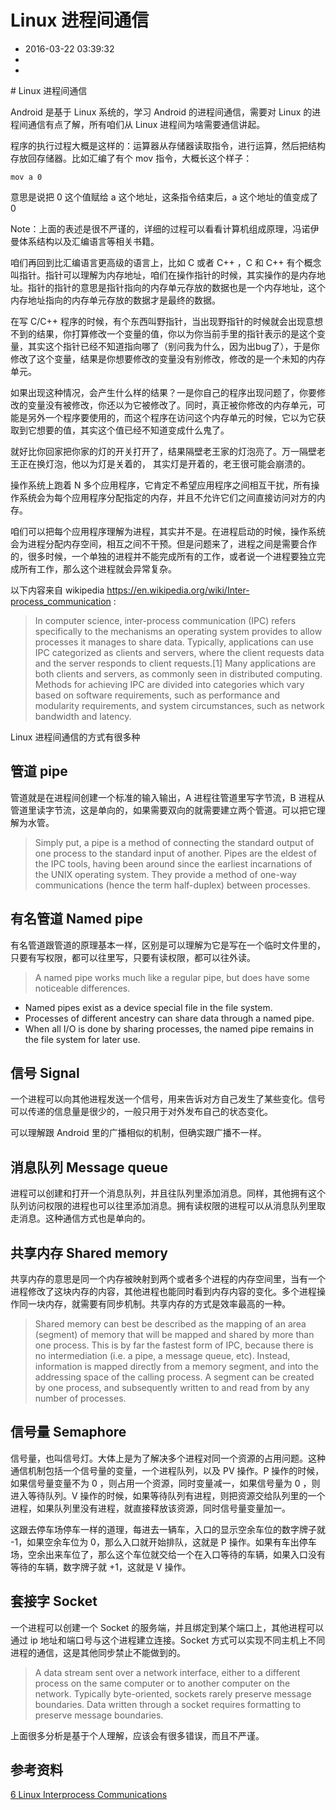 # Linux 进程间通信
- 2016-03-22 03:39:32
- 
- 

<!--markdown--># Linux 进程间通信

Android 是基于 Linux 系统的，学习 Android 的进程间通信，需要对 Linux 的进程间通信有点了解，所有咱们从 Linux 进程间为啥需要通信讲起。


程序的执行过程大概是这样的：运算器从存储器读取指令，进行运算，然后把结构存放回存储器。比如汇编了有个 mov 指令，大概长这个样子：

    mov a 0

意思是说把 0 这个值赋给 a 这个地址，这条指令结束后，a 这个地址的值变成了 0 

Note：上面的表述是很不严谨的，详细的过程可以看看计算机组成原理，冯诺伊曼体系结构以及汇编语言等相关书籍。

咱们再回到比汇编语言更高级的语言上，比如 C 或者 C++ ，C 和 C++ 有个概念叫指针。指针可以理解为内存地址，咱们在操作指针的时候，其实操作的是内存地址。指针的指针的意思是指针指向的内存单元存放的数据也是一个内存地址，这个内存地址指向的内存单元存放的数据才是最终的数据。

在写 C/C++ 程序的时候，有个东西叫野指针，当出现野指针的时候就会出现意想不到的结果，你打算修改一个变量的值，你以为你当前手里的指针表示的是这个变量，其实这个指针已经不知道指向哪了（别问我为什么，因为出bug了），于是你修改了这个变量，结果是你想要修改的变量没有别修改，修改的是一个未知的内存单元。

如果出现这种情况，会产生什么样的结果？一是你自己的程序出现问题了，你要修改的变量没有被修改，你还以为它被修改了。同时，真正被你修改的内存单元，可能是另外一个程序要使用的，而这个程序在访问这个内存单元的时候，它以为它获取到它想要的值，其实这个值已经不知道变成什么鬼了。

就好比你回家把你家的灯的开关打开了，结果隔壁老王家的灯泡亮了。万一隔壁老王正在换灯泡，他以为灯是关着的， 其实灯是开着的，老王很可能会崩溃的。

操作系统上跑着 N 多个应用程序，它肯定不希望应用程序之间相互干扰，所有操作系统会为每个应用程序分配指定的内存，并且不允许它们之间直接访问对方的内存。

咱们可以把每个应用程序理解为进程，其实并不是。在进程启动的时候，操作系统会为进程分配内存空间，相互之间不干预。但是问题来了，进程之间是需要合作的，很多时候，一个单独的进程并不能完成所有的工作，或者说一个进程要独立完成所有工作，那么这个进程就会异常复杂。

以下内容来自 wikipedia <https://en.wikipedia.org/wiki/Inter-process_communication> :

> In computer science, inter-process communication (IPC) refers specifically to the mechanisms an operating system provides to allow processes it manages to share data. Typically, applications can use IPC categorized as clients and servers, where the client requests data and the server responds to client requests.[1] Many applications are both clients and servers, as commonly seen in distributed computing. Methods for achieving IPC are divided into categories which vary based on software requirements, such as performance and modularity requirements, and system circumstances, such as network bandwidth and latency.

Linux 进程间通信的方式有很多种

## 管道 pipe

管道就是在进程间创建一个标准的输入输出，A 进程往管道里写字节流，B 进程从管道里读字节流，这是单向的，如果需要双向的就需要建立两个管道。可以把它理解为水管。

> Simply put, a pipe is a method of connecting the standard output of one process to the standard input of another. Pipes are the eldest of the IPC tools, having been around since the earliest incarnations of the UNIX operating system. They provide a method of one-way communications (hence the term half-duplex) between processes.

## 有名管道 Named pipe

有名管道跟管道的原理基本一样，区别是可以理解为它是写在一个临时文件里的，只要有写权限，都可以往里写，只要有读权限，都可以往外读。

> A named pipe works much like a regular pipe, but does have some noticeable differences.

* Named pipes exist as a device special file in the file system.
* Processes of different ancestry can share data through a named pipe.
* When all I/O is done by sharing processes, the named pipe remains in the file system for later use.

## 信号 Signal

一个进程可以向其他进程发送一个信号，用来告诉对方自己发生了某些变化。信号可以传递的信息量是很少的，一般只用于对外发布自己的状态变化。

可以理解跟 Android 里的广播相似的机制，但确实跟广播不一样。

## 消息队列 Message queue

进程可以创建和打开一个消息队列，并且往队列里添加消息。同样，其他拥有这个队列访问权限的进程也可以往里添加消息。拥有读权限的进程可以从消息队列里取走消息。这种通信方式也是单向的。

## 共享内存 Shared memory

共享内存的意思是同一个内存被映射到两个或者多个进程的内存空间里，当有一个进程修改了这块内存的内容，其他进程也能同时看到内存内容的变化。多个进程操作同一块内存，就需要有同步机制。共享内存的方式是效率最高的一种。

> Shared memory can best be described as the mapping of an area (segment) of memory that will be mapped and shared by more than one process. This is by far the fastest form of IPC, because there is no intermediation (i.e. a pipe, a message queue, etc). Instead, information is mapped directly from a memory segment, and into the addressing space of the calling process. A segment can be created by one process, and subsequently written to and read from by any number of processes.

## 信号量 Semaphore

信号量，也叫信号灯。大体上是为了解决多个进程对同一个资源的占用问题。这种通信机制包括一个信号量的变量，一个进程队列，以及 PV 操作。P 操作的时候，如果信号量变量不为 0 ，则占用一个资源，同时变量减一，如果信号量为 0 ，则进入等待队列。V 操作的时候，如果等待队列有进程，则把资源交给队列里的一个进程，如果队列里没有进程，就直接释放该资源，同时信号量变量加一。

这跟去停车场停车一样的道理，每进去一辆车，入口的显示空余车位的数字牌子就 -1，如果空余车位为 0，那么入口就开始排队，这就是 P 操作。如果有车出停车场，空余出来车位了，那么这个车位就交给一个在入口等待的车辆，如果入口没有等待的车辆，数字牌子就 +1，这就是 V 操作。

## 套接字 Socket

一个进程可以创建一个 Socket 的服务端，并且绑定到某个端口上，其他进程可以通过 ip 地址和端口号与这个进程建立连接。Socket 方式可以实现不同主机上不同进程的通信，这是其他同步禁止不能做到的。

> A data stream sent over a network interface, either to a different process on the same computer or to another computer on the network. Typically byte-oriented, sockets rarely preserve message boundaries. Data written through a socket requires formatting to preserve message boundaries.

上面很多分析是基于个人理解，应该会有很多错误，而且不严谨。

## 参考资料

[6 Linux Interprocess Communications](http://www.tldp.org/LDP/lpg/node7.html)